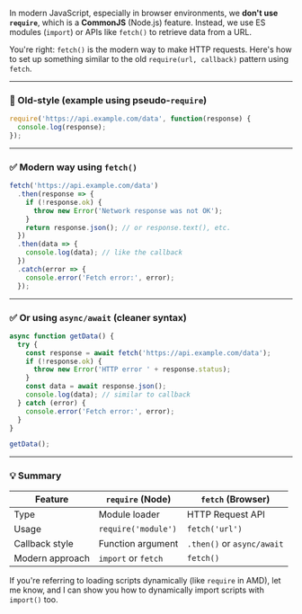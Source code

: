 In modern JavaScript, especially in browser environments, we **don't use `require`**, which is a **CommonJS** (Node.js) feature. Instead, we use ES modules (`import`) or APIs like `fetch()` to retrieve data from a URL.

You're right: `fetch()` is the modern way to make HTTP requests. Here's how to set up something similar to the old `require(url, callback)` pattern using `fetch`.

---

### 🔁 Old-style (example using pseudo-`require`)

```js
require('https://api.example.com/data', function(response) {
  console.log(response);
});
```

---

### ✅ Modern way using `fetch()`

```js
fetch('https://api.example.com/data')
  .then(response => {
    if (!response.ok) {
      throw new Error('Network response was not OK');
    }
    return response.json(); // or response.text(), etc.
  })
  .then(data => {
    console.log(data); // like the callback
  })
  .catch(error => {
    console.error('Fetch error:', error);
  });
```

---

### ✅ Or using `async/await` (cleaner syntax)

```js
async function getData() {
  try {
    const response = await fetch('https://api.example.com/data');
    if (!response.ok) {
      throw new Error('HTTP error ' + response.status);
    }
    const data = await response.json();
    console.log(data); // similar to callback
  } catch (error) {
    console.error('Fetch error:', error);
  }
}

getData();
```

---

### 💡 Summary

| Feature         | `require` (Node)    | `fetch` (Browser)          |
| --------------- | ------------------- | -------------------------- |
| Type            | Module loader       | HTTP Request API           |
| Usage           | `require('module')` | `fetch('url')`             |
| Callback style  | Function argument   | `.then()` or `async/await` |
| Modern approach | `import` or `fetch` | `fetch()`                  |

If you're referring to loading scripts dynamically (like `require` in AMD), let me know, and I can show you how to dynamically import scripts with `import()` too.
